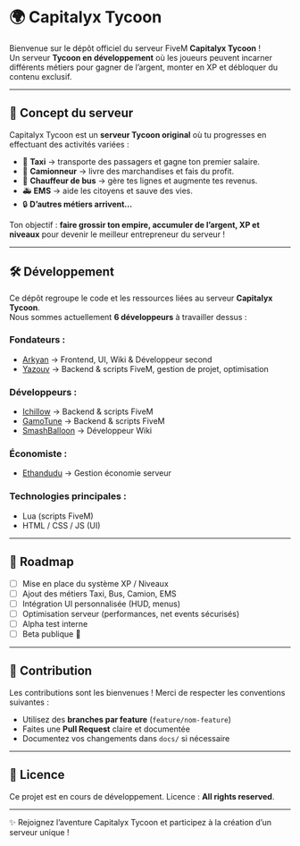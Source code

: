 # 🌍 Capitalyx Tycoon

Bienvenue sur le dépôt officiel du serveur FiveM **Capitalyx Tycoon** !  
Un serveur **Tycoon en développement** où les joueurs peuvent incarner différents métiers pour gagner de l’argent, monter en XP et débloquer du contenu exclusif.  

---

## 🚀 Concept du serveur

Capitalyx Tycoon est un **serveur Tycoon original** où tu progresses en effectuant des activités variées :  

- 🚕 **Taxi** → transporte des passagers et gagne ton premier salaire.
- 🚚 **Camionneur** → livre des marchandises et fais du profit.
- 🚌 **Chauffeur de bus** → gère tes lignes et augmente tes revenus.
- 🚑 **EMS** → aide les citoyens et sauve des vies.
- 🔒 **D’autres métiers arrivent…**

Ton objectif : **faire grossir ton empire, accumuler de l’argent, XP et niveaux** pour devenir le meilleur entrepreneur du serveur !

---

## 🛠️ Développement

Ce dépôt regroupe le code et les ressources liées au serveur **Capitalyx Tycoon**.  
Nous sommes actuellement **6 développeurs** à travailler dessus :  

### Fondateurs :
- [Arkyan](https://github.com/Arkyan) → Frontend, UI, Wiki & Développeur second
- [Yazouv](https://github.com/Yazouv) → Backend & scripts FiveM, gestion de projet, optimisation

### Développeurs :
- [Ichillow](https://github.com/Ichillow) → Backend & scripts FiveM
- [GamoTune](https://github.com//GamoTune) → Backend & scripts FiveM
- [SmashBalloon](https://github.com//SmasBalloon) → Développeur Wiki

### Économiste :
- [Ethandudu](https://github.com/ethandudu) → Gestion économie serveur

### Technologies principales :
- Lua (scripts FiveM)  
- HTML / CSS / JS (UI)  

---

## 📌 Roadmap

* [ ] Mise en place du système XP / Niveaux
* [ ] Ajout des métiers Taxi, Bus, Camion, EMS
* [ ] Intégration UI personnalisée (HUD, menus)
* [ ] Optimisation serveur (performances, net events sécurisés)
* [ ] Alpha test interne
* [ ] Beta publique 🚀

---

## 🤝 Contribution

Les contributions sont les bienvenues !
Merci de respecter les conventions suivantes :

* Utilisez des **branches par feature** (`feature/nom-feature`)
* Faites une **Pull Request** claire et documentée
* Documentez vos changements dans `docs/` si nécessaire

---

## 📜 Licence

Ce projet est en cours de développement.
Licence : **All rights reserved**.

---

✨ Rejoignez l’aventure Capitalyx Tycoon et participez à la création d’un serveur unique !
